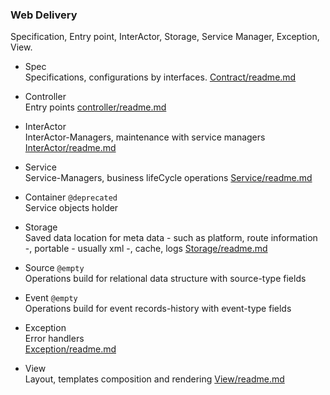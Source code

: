 ### Web Delivery

Specification, Entry point, InterActor, Storage, Service Manager, Exception, View.


+ Spec  
Specifications, configurations by interfaces. 
[Contract/readme.md](Contract/readme.md)

+ Controller   
Entry points 
[controller/readme.md](Controller/readme.md)

+ InterActor  
InterActor-Managers, maintenance with service managers
[InterActor/readme.md](InterActor/readme.md)

+ Service  
Service-Managers, business lifeCycle operations 
[Service/readme.md](Service/readme.md)

+ Container  ``` @deprecated ```   
Service objects holder  


+ Storage  
Saved data location for meta data - such as platform, route information -,  portable - usually xml -, cache, logs 
[Storage/readme.md](Storage/readme.md)

+ Source  ``` @empty ```   
Operations build for relational data structure with source-type fields
 
+ Event  ``` @empty ```   
Operations build for event records-history with event-type fields

+ Exception   
Error handlers  
[Exception/readme.md](Exception/readme.md)

+ View  
Layout, templates composition and rendering
[View/readme.md](View/readme.md)



   